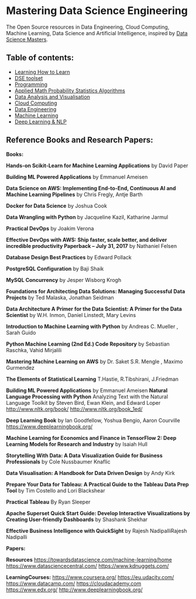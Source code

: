 
# Mastering Data Science Engineering

The Open Source resources in Data Engineering, Cloud Computing, Machine Learning, Data Science and Artificial Intelligence, inspired by [Data Science Masters](http://datasciencemasters.org/).


## Table of contents:
* [Learning How to Learn](https://www.coursera.org/learn/learning-how-to-learn)
* [DSE toolset](toolset)
* [Programming](programming)
* [Applied Math Probability Statistics Algorithms](MathProbStatAlgo)
* [Data Analysis and Visualisation](DataAnalysis)
* [Cloud Computing](CloudComputing)
* [Data Engineering](DataEngineering)
* [Machine Learning](MachineLearning)
* [Deep Learning & NLP](DeepLearningNLP)


## Reference Books and Research Papers:

**Books:**

**Hands-on Scikit-Learn for Machine Learning Applications** by David Paper 

**Building ML Powered Applications** by Emmanuel Ameisen

**Data Science on AWS: Implementing End-to-End, Continuous AI and Machine Learning Pipelines** by Chris Fregly, Antje Barth

**Docker for Data Science** by Joshua Cook

**Data Wrangling with Python** by Jacqueline Kazil, Katharine Jarmul

**Practical DevOps** by Joakim Verona

**Effective DevOps with AWS: Ship faster, scale better, and deliver incredible productivity Paperback – July 31, 2017** by Nathaniel Felsen

**Database Design Best Practices** by Edward Pollack

**PostgreSQL Configuration** by Baji Shaik

**MySQL Concurrency** by Jesper Wisborg Krogh

**Foundations for Architecting Data Solutions: Managing Successful Data Projects** by Ted Malaska, Jonathan Seidman 

**Data Architecture A Primer for the Data Scientist: A Primer for the Data Scientist** by W.H. Inmon, Daniel Linstedt, Mary Levins

**Introduction to Machine Learning with Python** by Andreas C. Mueller , Sarah Guido

**Python Machine Learning (2nd Ed.) Code Repository** by Sebastian Raschka, Vahid Mirjalili


**Mastering Machine Learning on AWS** by Dr. Saket S.R. Mengle , Maximo Gurmendez


**The Elements of Statistical Learning** T.Hastie, R.Tibshirani, J.Friedman

**Building ML Powered Applications** by Emmanuel Ameisen
**Natural Language Processing with Python**  Analyzing Text with the Natural Language Toolkit
by Steven Bird, Ewan Klein, and Edward Loper http://www.nltk.org/book/ http://www.nltk.org/book_1ed/

**Deep Learning Book** by Ian Goodfellow, Yoshua Bengio, Aaron Courville https://www.deeplearningbook.org/

**Machine Learning for Economics and Finance in TensorFlow 2: Deep Learning Models for Research and Industry** by Isaiah Hull 


**Storytelling With Data: A Data Visualization Guide for Business Professionals** by Cole Nussbaumer Knaflic

**Data Visualisation: A Handbook for Data Driven Design** by Andy Kirk


**Prepare Your Data for Tableau: A Practical Guide to the Tableau Data Prep Tool** by Tim Costello and Lori Blackshear

**Practical Tableau** By Ryan Sleeper

**Apache Superset Quick Start Guide: Develop Interactive Visualizations by Creating User-friendly Dashboards** by Shashank Shekhar

**Effective Business Intelligence with QuickSight** by Rajesh NadipalliRajesh Nadipalli

**Papers:**

**Resources**
https://towardsdatascience.com/machine-learning/home
https://www.datasciencecentral.com/
https://www.kdnuggets.com/



**LearningCourses:**
https://www.coursera.org/
https://eu.udacity.com/
https://www.datacamp.com/
https://cloudacademy.com
https://www.edx.org/
http://www.deeplearningbook.org/
